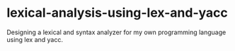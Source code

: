 # lexical-analysis-using-lex-and-yacc
Designing a lexical and syntax analyzer for my own programming language using lex and yacc.
